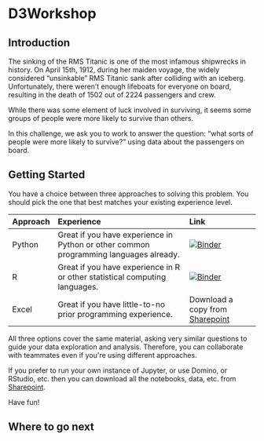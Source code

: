 # D3Workshop

## Introduction

The sinking of the RMS Titanic is one of the most infamous shipwrecks in history. On April 15th, 1912, during her maiden voyage, the widely considered “unsinkable” RMS Titanic sank after colliding with an iceberg. Unfortunately, there weren’t enough lifeboats for everyone on board, resulting in the death of 1502 out of 2224 passengers and crew.

While there was some element of luck involved in surviving, it seems some groups of people were more likely to survive than others.

In this challenge, we ask you to work to answer the question: “what sorts of people were more likely to survive?” using data about the passengers on board.


## Getting Started

You have a choice between three approaches to solving this problem. You should pick the one that best matches your existing experience level.

Approach | Experience | Link
:---     | :---       | :---
Python   | Great if you have experience in Python or other common programming languages already. | [![Binder](https://mybinder.org/badge_logo.svg)](https://mybinder.org/v2/gl/Machione%2Fd3workshop/HEAD?labpath=python%2FD3Workshop_Python.ipynb)
R        | Great if you have experience in R or other statistical computing languages. | [![Binder](https://mybinder.org/badge_logo.svg)](https://mybinder.org/v2/gl/Machione%2Fd3workshop/HEAD?labpath=r%2FD3Workshop_R.ipynb)
Excel    | Great if you have little-to-no prior programming experience. | Download a copy from [Sharepoint](https://allstatecloud-my.sharepoint.com/:x:/g/personal/ryan_mckeown_allstate_com/EdEJdBRWUgxKpSq-lDZ5pm8BnQh6TqwQr1VofzpQ9IpJhw?e=t64o92)

All three options cover the same material, asking very similar questions to guide your data exploration and analysis. Therefore, you can collaborate with teammates even if you're using different approaches.

If you prefer to run your own instance of Jupyter, or use Domino, or RStudio, etc. then you can download all the notebooks, data, etc. from [Sharepoint](https://allstatecloud-my.sharepoint.com/:u:/g/personal/ryan_mckeown_allstate_com/ESkZSBkjKbNEjkAVGDe4o08BkO6V2DUK4fPjnlBdXYcJbw?e=EH6za1).

Have fun!

## Where to go next
